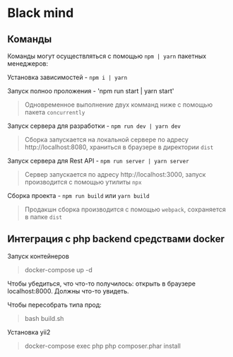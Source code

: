 # Black mind

## Команды

Команды могут осуществляться с помощью `npm | yarn` пакетных менеджеров:

Установка зависимостей - `npm i | yarn`

Запуск полноо проложения - 'npm run start | yarn start'

> Одновременное выполнение двух комманд ниже с помощью пакета `concurrently`

Запуск сервера для разработки - `npm run dev | yarn dev`

> Сборка запускается на локальной сервере по адресу http://localhost:8080, храниться в браузере в директории `dist`

Запуск сервера для Rest API - `npm run server | yarn server`

> Сервер запускается по адресу http://localhost:3000, запуск производится с помощью утилиты `npx` 

Сборка проекта - `npm run build` или `yarn build`

> Продакшн сборка производится с помощью `webpack`, сохраняется в папке `dist`

## Интеграция с php backend средствами docker

Запуск контейнеров

> docker-compose up -d

Чтобы убедиться, что что-то получилось: открыть в браузере localhost:8000. Должны что-то увидеть.

Чтобы пересобрать типа прод:
> bash build.sh

Установка yii2
> docker-compose exec php php composer.phar install



